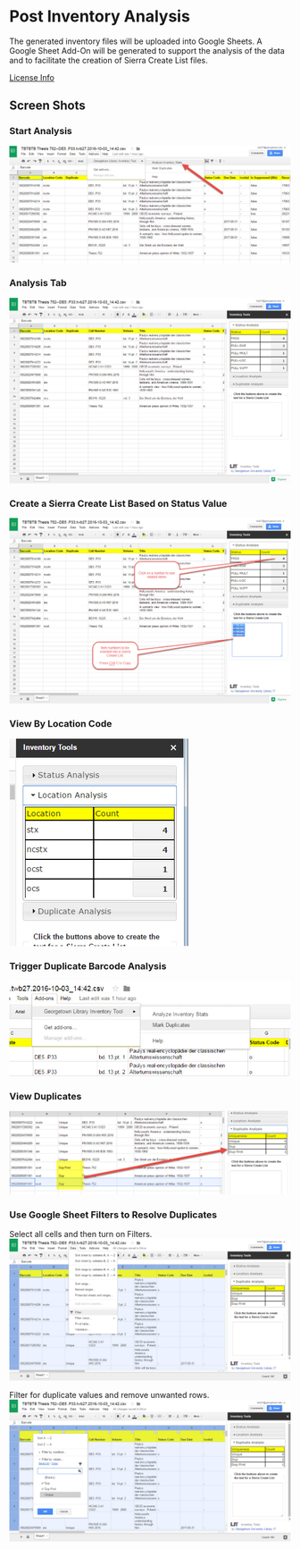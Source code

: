 # Post Inventory Analysis

The generated inventory files will be uploaded into Google Sheets.  A Google Sheet Add-On will be generated to support the analysis of the 
data and to facilitate the creation of Sierra Create List files.

[License Info](LICENSE.md)

## Screen Shots

### Start Analysis

![](gs-addon/screen1.jpg)

### Analysis Tab

![](gs-addon/screen2.jpg)

### Create a Sierra Create List Based on Status Value
![](gs-addon/screen3.jpg)

### View By Location Code
![](gs-addon/screen4.jpg)

### Trigger Duplicate Barcode Analysis
![](gs-addon/screen5.jpg)

### View Duplicates
![](gs-addon/screen6.jpg)

### Use Google Sheet Filters to Resolve Duplicates
Select all cells and then turn on Filters.
![](gs-addon/screen7.jpg)

Filter for duplicate values and remove unwanted rows.
![](gs-addon/screen8.jpg)
